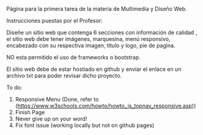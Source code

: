 Página para la primera tarea de la materia de Multimedia y Diseño Web.

Instrucciones puestas por el Profesor:

Diseñe un sitio web que contenga 6 secciones con información de calidad , el sitio web debe tener imágenes, marquesina, menú responsivo, encabezado con su respectiva imagen, titulo y logo, pie de pagina.

NO esta permitido el uso de frameworks o bootstrap.

El sitio web debe de estar hostiado en github y enviar el enlace en un archivo txt para poder revisar dicho proyecto.

To do:
1. Responsive Menu (Done, refer to (https://www.w3schools.com/howto/howto_js_topnav_responsive.asp))
2. Finish Page
3. Never give up on your word!
4. Fix font issue (working locally but not on github pages)